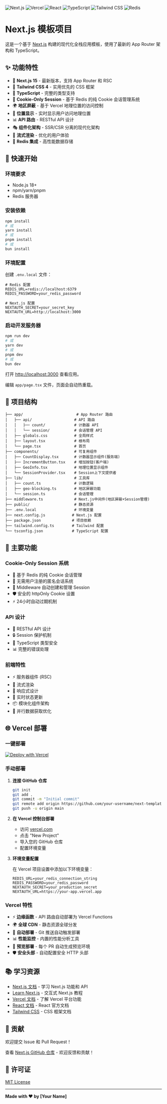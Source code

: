 ![Next.js](https://img.shields.io/badge/Next.js-000000?style=flat&logo=nextjs&logoColor=white)
![Vercel](https://img.shields.io/badge/Vercel-000000?style=flat&logo=vercel&logoColor=white)
![React](https://img.shields.io/badge/React-20232A?style=flat&logo=react&logoColor=61DAFB)
![TypeScript](https://img.shields.io/badge/TypeScript-007ACC?style=flat&logo=typescript&logoColor=white)
![Tailwind CSS](https://img.shields.io/badge/Tailwind_CSS-38B2AC?style=flat&logo=tailwind-css&logoColor=white)
![Redis](https://img.shields.io/badge/Redis-DC382D?style=flat&logo=redis&logoColor=white)

# Next.js 模板项目

这是一个基于 [Next.js](https://nextjs.org) 构建的现代化全栈应用模板，使用了最新的 App Router 架构和 TypeScript。

## ✨ 功能特性

- 🚀 **Next.js 15** - 最新版本，支持 App Router 和 RSC
- 🎨 **Tailwind CSS 4** - 实用优先的 CSS 框架
- 📘 **TypeScript** - 完整的类型支持
- 🔐 **Cookie-Only Session** - 基于 Redis 的纯 Cookie 会话管理系统
- 🌍 **地区屏蔽** - 基于 Vercel 地理位置的访问控制
- 📍 **位置显示** - 实时显示用户访问地理位置
- 📊 **API 路由** - RESTful API 设计
- 🎭 **组件化架构** - SSR/CSR 分离的现代化架构
- 🔄 **流式渲染** - 优化的用户体验
- 💾 **Redis 集成** - 高性能数据存储

## 🚀 快速开始

### 环境要求

- Node.js 18+ 
- npm/yarn/pnpm
- Redis 服务器

### 安装依赖

```bash
npm install
# 或
yarn install
# 或
pnpm install
# 或
bun install
```

### 环境配置

创建 `.env.local` 文件：

```env
# Redis 配置
REDIS_URL=redis://localhost:6379
REDIS_PASSWORD=your_redis_password

# Next.js 配置
NEXTAUTH_SECRET=your_secret_key
NEXTAUTH_URL=http://localhost:3000
```

### 启动开发服务器

```bash
npm run dev
# 或
yarn dev
# 或
pnpm dev
# 或
bun dev
```

打开 [http://localhost:3000](http://localhost:3000) 查看应用。

编辑 `app/page.tsx` 文件，页面会自动热重载。

## 📁 项目结构

```
├── app/                        # App Router 路由
│   ├── api/                   # API 路由
│   │   ├── count/             # 计数器 API
│   │   └── session/           # 会话管理 API
│   ├── globals.css            # 全局样式
│   ├── layout.tsx             # 根布局
│   └── page.tsx               # 首页
├── components/                # 可复用组件
│   ├── CountDisplay.tsx       # 计数器显示组件(服务端)
│   ├── IncrementButton.tsx    # 增加按钮(客户端)
│   ├── GeoInfo.tsx            # 地理位置显示组件
│   └── SessionProvider.tsx    # Session上下文提供者
├── lib/                       # 工具库
│   ├── count.ts               # 计数逻辑
│   ├── geo-blocking.ts        # 地区屏蔽功能
│   └── session.ts             # 会话管理
├── middleware.ts              # Next.js中间件(地区屏蔽+Session管理)
├── public/                    # 静态资源
├── .env.local                 # 环境变量
├── next.config.js            # Next.js 配置
├── package.json              # 项目依赖
├── tailwind.config.ts        # Tailwind 配置
└── tsconfig.json             # TypeScript 配置
```

## 🔧 主要功能

### Cookie-Only Session 系统
- 🔐 基于 Redis 的纯 Cookie 会话管理
- 👤 无需用户注册的匿名会话系统
- 🍪 Middleware 自动创建和管理 Session
- 🛡️ 安全的 httpOnly Cookie 设置
- ⚡ 24小时自动过期机制

### API 设计
- 📡 RESTful API 设计
- 🔒 Session 保护机制
- 🎯 TypeScript 类型安全
- 📊 完整的错误处理

### 前端特性
- ⚡ 服务器组件 (RSC) 
- 🌊 流式渲染
- 🎨 响应式设计
- 🔄 实时状态更新
- 📦 模块化组件架构
- 🚀 并行数据获取优化

## 🌐 Vercel 部署

### 一键部署

[![Deploy with Vercel](https://vercel.com/button)](https://vercel.com/new/clone?repository-url=https://github.com/your-username/next-template)

### 手动部署

1. **连接 GitHub 仓库**
   ```bash
   git init
   git add .
   git commit -m "Initial commit"
   git remote add origin https://github.com/your-username/next-template.git
   git push -u origin main
   ```

2. **在 Vercel 控制台部署**
   - 访问 [vercel.com](https://vercel.com)
   - 点击 "New Project"
   - 导入您的 GitHub 仓库
   - 配置环境变量

3. **环境变量配置**
   
   在 Vercel 项目设置中添加以下环境变量：
   ```
   REDIS_URL=your_redis_connection_string
   REDIS_PASSWORD=your_redis_password
   NEXTAUTH_SECRET=your_production_secret
   NEXTAUTH_URL=https://your-app.vercel.app
   ```

### Vercel 特性

- ⚡ **边缘函数** - API 路由自动部署为 Vercel Functions
- 🌍 **全球 CDN** - 静态资源全球分发
- 🔄 **自动部署** - Git 推送自动触发部署
- 📊 **性能监控** - 内置的性能分析工具
- 🔧 **预览部署** - 每个 PR 自动生成预览环境
- 🛡️ **安全头部** - 自动配置安全 HTTP 头部

## 📚 学习资源

- [Next.js 文档](https://nextjs.org/docs) - 学习 Next.js 功能和 API
- [Learn Next.js](https://nextjs.org/learn) - 交互式 Next.js 教程
- [Vercel 文档](https://vercel.com/docs) - 了解 Vercel 平台功能
- [React 文档](https://react.dev) - React 官方文档
- [Tailwind CSS](https://tailwindcss.com) - CSS 框架文档

## 🤝 贡献

欢迎提交 Issue 和 Pull Request！

查看 [Next.js GitHub 仓库](https://github.com/vercel/next.js) - 欢迎反馈和贡献！

## 📄 许可证

[MIT License](LICENSE)

---

**Made with ❤️ by [Your Name]**